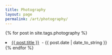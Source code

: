 ```yaml
---
title: Photography
layout: page
permalink: /art/photography/
---
```


{% for post in site.tags.photography %}
 <li> <a href="{{ post.url }}">{{ post.title }}</a> &nbsp;- <span>{{ post.date | date_to_string }}</span> </li>
{% endfor %}
